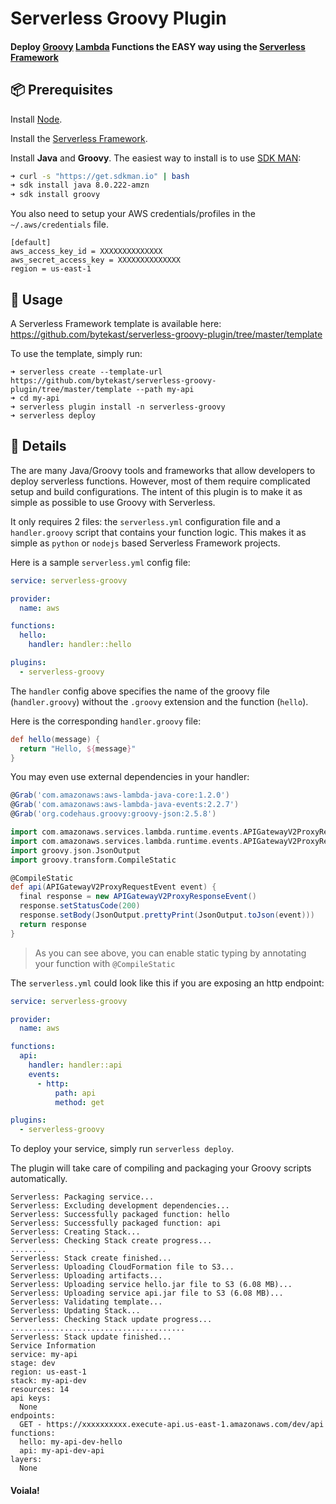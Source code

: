 # Serverless Groovy Plugin

#### Deploy [Groovy](http://groovy-lang.org/) [Lambda](https://aws.amazon.com/lambda/) Functions the EASY way using the [Serverless Framework](https://serverless.com/)

## 📦 Prerequisites

Install [Node](https://www.npmjs.com/get-npm).

Install the [Serverless Framework](https://serverless.com/framework/).

Install **Java** and **Groovy**. The easiest way to install is to use [SDK MAN](https://sdkman.io/):

```bash
➜ curl -s "https://get.sdkman.io" | bash
➜ sdk install java 8.0.222-amzn
➜ sdk install groovy
```

You also need to setup your AWS credentials/profiles in the `~/.aws/credentials` file.

```
[default]
aws_access_key_id = XXXXXXXXXXXXXX
aws_secret_access_key = XXXXXXXXXXXXXX
region = us-east-1
```

## 🛵 Usage

A Serverless Framework template is available here: https://github.com/bytekast/serverless-groovy-plugin/tree/master/template

To use the template, simply run:
```
➜ serverless create --template-url https://github.com/bytekast/serverless-groovy-plugin/tree/master/template --path my-api
➜ cd my-api
➜ serverless plugin install -n serverless-groovy
➜ serverless deploy 
```

## 📖 Details

The are many Java/Groovy tools and frameworks that allow developers to deploy serverless functions. However, most of them require complicated setup and build configurations. The intent of this plugin is to make it as simple as possible to use Groovy with Serverless.

It only requires 2 files: the `serverless.yml` configuration file and a `handler.groovy` script that contains your function logic. This makes it as simple as `python` or `nodejs` based Serverless Framework projects.

Here is a sample `serverless.yml` config file:

```yaml
service: serverless-groovy

provider:
  name: aws

functions:
  hello:
    handler: handler::hello

plugins:
  - serverless-groovy

```

The `handler` config above specifies the name of the groovy file (`handler.groovy`) without the `.groovy` extension and the function (`hello`).

Here is the corresponding `handler.groovy` file:

```groovy
def hello(message) {
  return "Hello, ${message}"
}
```

You may even use external dependencies in your handler:

```groovy
@Grab('com.amazonaws:aws-lambda-java-core:1.2.0')
@Grab('com.amazonaws:aws-lambda-java-events:2.2.7')
@Grab('org.codehaus.groovy:groovy-json:2.5.8')

import com.amazonaws.services.lambda.runtime.events.APIGatewayV2ProxyRequestEvent
import com.amazonaws.services.lambda.runtime.events.APIGatewayV2ProxyResponseEvent
import groovy.json.JsonOutput
import groovy.transform.CompileStatic

@CompileStatic
def api(APIGatewayV2ProxyRequestEvent event) {
  final response = new APIGatewayV2ProxyResponseEvent()
  response.setStatusCode(200)
  response.setBody(JsonOutput.prettyPrint(JsonOutput.toJson(event)))
  return response
}
```

> As you can see above, you can enable static typing by annotating your function with `@CompileStatic`

The `serverless.yml` could look like this if you are exposing an http endpoint:

```yaml
service: serverless-groovy

provider:
  name: aws

functions:
  api:
    handler: handler::api
    events:
      - http:
          path: api
          method: get

plugins:
  - serverless-groovy

```


To deploy your service, simply run `serverless deploy`.

The plugin will take care of compiling and packaging your Groovy scripts automatically.

```
Serverless: Packaging service...
Serverless: Excluding development dependencies...
Serverless: Successfully packaged function: hello
Serverless: Successfully packaged function: api
Serverless: Creating Stack...
Serverless: Checking Stack create progress...
........
Serverless: Stack create finished...
Serverless: Uploading CloudFormation file to S3...
Serverless: Uploading artifacts...
Serverless: Uploading service hello.jar file to S3 (6.08 MB)...
Serverless: Uploading service api.jar file to S3 (6.08 MB)...
Serverless: Validating template...
Serverless: Updating Stack...
Serverless: Checking Stack update progress...
.......................................
Serverless: Stack update finished...
Service Information
service: my-api
stage: dev
region: us-east-1
stack: my-api-dev
resources: 14
api keys:
  None
endpoints:
  GET - https://xxxxxxxxxx.execute-api.us-east-1.amazonaws.com/dev/api
functions:
  hello: my-api-dev-hello
  api: my-api-dev-api
layers:
  None
```

#### Voiala!
